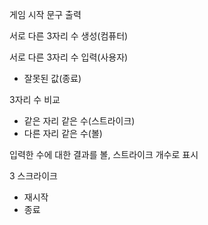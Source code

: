 게임 시작 문구 출력

서로 다른 3자리 수 생성(컴퓨터)

서로 다른 3자리 수 입력(사용자)
* 잘못된 값(종료)

3자리 수 비교
* 같은 자리 같은 수(스트라이크)
* 다른 자리 같은 수(볼)

입력한 수에 대한 결과를 볼, 스트라이크 개수로 표시

3 스크라이크
* 재시작
* 종료